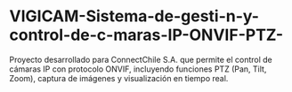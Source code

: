 # VIGICAM-Sistema-de-gesti-n-y-control-de-c-maras-IP-ONVIF-PTZ-
Proyecto desarrollado para ConnectChile S.A. que permite el control de cámaras IP con protocolo ONVIF, incluyendo funciones PTZ (Pan, Tilt, Zoom), captura de imágenes y visualización en tiempo real.
